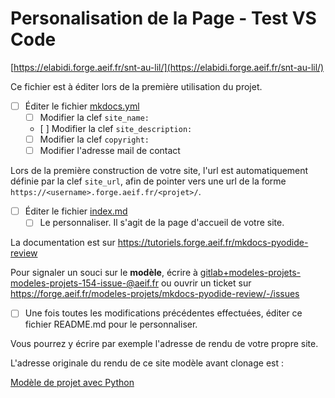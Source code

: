 # Personalisation de la Page - Test VS Code


[https://elabidi.forge.aeif.fr/snt-au-lil/](https://elabidi.forge.aeif.fr/snt-au-lil/)

Ce fichier est à éditer lors de la première utilisation du projet.

- [ ] Éditer le fichier [mkdocs.yml](mkdocs.yml)
    - [ ] Modifier la clef `site_name:`
    - [ ] Modifier la clef `site_description:`
    - [ ] Modifier la clef `copyright:`
    - [ ] Modifier l'adresse mail de contact

Lors de la première construction de votre site, l'url est automatiquement définie par la clef `site_url`, afin de pointer vers une url de la forme `https://<username>.forge.aeif.fr/<projet>/`.

- [ ] Éditer le fichier [index.md](docs/index.md)
    - [ ] Le personnaliser. Il s'agit de la page d'accueil de votre site.

La documentation est sur https://tutoriels.forge.aeif.fr/mkdocs-pyodide-review

Pour signaler un souci sur le **modèle**, écrire à [gitlab+modeles-projets-modeles-projets-154-issue-@aeif.fr](mailto:gitlab+modeles-projets-modeles-projets-154-issue-@aeif.fr) ou ouvrir un ticket sur https://forge.aeif.fr/modeles-projets/mkdocs-pyodide-review/-/issues

- [ ] Une fois toutes les modifications précédentes effectuées, éditer ce fichier README.md pour le personnaliser.

Vous pourrez y écrire par exemple l'adresse de rendu de votre propre site.

L'adresse originale du rendu de ce site modèle avant clonage est : 

[Modèle de projet avec Python](https://modeles-projets.forge.aeif.fr/mkdocs-pyodide-review/)



